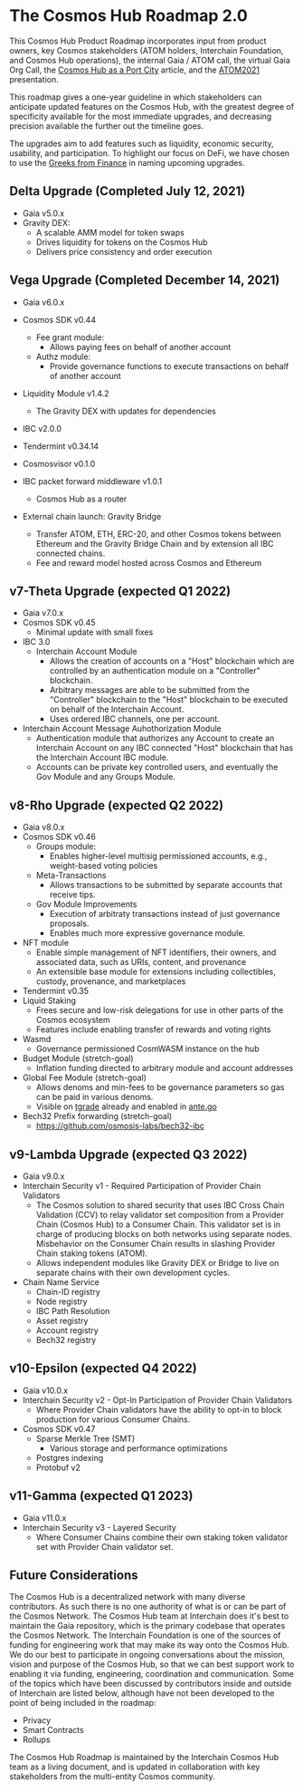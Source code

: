 # The Cosmos Hub Roadmap 2.0

This Cosmos Hub Product Roadmap incorporates input from product owners, key Cosmos stakeholders (ATOM holders, Interchain Foundation, and Cosmos Hub operations), the internal Gaia / ATOM call, the virtual Gaia Org Call, the [Cosmos Hub as a Port City](https://blog.cosmos.network/the-cosmos-hub-is-a-port-city-5b7f2d28debf) article, and the [ATOM2021](https://github.com/cosmosdevs/atom2021) presentation.

This roadmap gives a one-year guideline in which stakeholders can anticipate updated features on the Cosmos Hub, with the greatest degree of specificity available for the most immediate upgrades, and decreasing precision available the further out the timeline goes.

The upgrades aim to add features such as liquidity, economic security, usability, and participation. To highlight our focus on DeFi, we have chosen to use the [Greeks from Finance](https://en.wikipedia.org/wiki/Greeks_(finance)) in naming upcoming upgrades.

## Delta Upgrade (Completed July 12, 2021)
- Gaia v5.0.x
- Gravity DEX:
  - A scalable AMM model for token swaps
  - Drives liquidity for tokens on the Cosmos Hub
  - Delivers price consistency and order execution

## Vega Upgrade (Completed December 14, 2021)
 - Gaia v6.0.x
 - Cosmos SDK v0.44
   - Fee grant module:
      - Allows paying fees on behalf of another account
   - Authz module:
      - Provide governance functions to execute transactions on behalf of another account
- Liquidity Module v1.4.2
  - The Gravity DEX with updates for dependencies
- IBC v2.0.0
- Tendermint v0.34.14
- Cosmosvisor v0.1.0
- IBC packet forward middleware v1.0.1
  - Cosmos Hub as a router

- External chain launch: Gravity Bridge
  - Transfer ATOM, ETH, ERC-20, and other Cosmos tokens between Ethereum and the Gravity Bridge Chain and by extension all IBC connected chains.
  - Fee and reward model hosted across Cosmos and Ethereum

## v7-Theta Upgrade (expected Q1 2022)
- Gaia v7.0.x
- Cosmos SDK v0.45
  - Minimal update with small fixes
- IBC 3.0
  - Interchain Account Module
    - Allows the creation of accounts on a "Host" blockchain which are controlled by an authentication module on a "Controller" blockchain.
    - Arbitrary messages are able to be submitted from the "Controller" blockchain to the "Host" blockchain to be executed on behalf of the Interchain Account.
    - Uses ordered IBC channels, one per account.
- Interchain Account Message Auhothorization Module
    - Authentication module that authorizes any Account to create an Interchain Account on any IBC connected "Host" blockchain that has the Interchain Account IBC module.
    - Accounts can be private key controlled users, and eventually the Gov Module and any Groups Module.

## v8-Rho Upgrade (expected Q2 2022)
- Gaia v8.0.x
- Cosmos SDK v0.46
  - Groups module:
    - Enables higher-level multisig permissioned accounts, e.g., weight-based voting policies
  - Meta-Transactions
    - Allows transactions to be submitted by separate accounts that receive tips.
  - Gov Module Improvements
    - Execution of arbitraty transactions instead of just governance proposals.
    - Enables much more expressive governance module.
- NFT module
  - Enable simple management of NFT identifiers, their owners, and associated data, such as URIs, content, and provenance
  - An extensible base module for extensions including collectibles, custody, provenance, and marketplaces
- Tendermint v0.35
- Liquid Staking
  - Frees secure and low-risk delegations for use in other parts of the Cosmos ecosystem
  - Features include enabling transfer of rewards and voting rights
- Wasmd
  - Governance permissioned CosmWASM instance on the hub
- Budget Module (stretch-goal)
  - Inflation funding directed to arbitrary module and account addresses
- Global Fee Module (stretch-goal)
  - Allows denoms and min-fees to be governance parameters so gas can be paid in various denoms.
  - Visible on [tgrade](https://github.com/confio/tgrade/tree/main/x/globalfee) already and enabled in [ante.go](https://github.com/confio/tgrade/blob/main/app/ante.go#L72-L92)
- Bech32 Prefix forwarding (stretch-goal)
  - https://github.com/osmosis-labs/bech32-ibc

## v9-Lambda Upgrade (expected Q3 2022)
- Gaia v9.0.x
- Interchain Security v1 - Required Participation of Provider Chain Validators
  - The Cosmos solution to shared security that uses IBC Cross Chain Validation (CCV) to relay validator set composition from a Provider Chain (Cosmos Hub) to a Consumer Chain. This validator set is in charge of producing blocks on both networks using separate nodes. Misbehavior on the Consumer Chain results in slashing Provider Chain staking tokens (ATOM).
  - Allows independent modules like Gravity DEX or Bridge to live on separate chains with their own development cycles.
- Chain Name Service
  - Chain-ID registry
  - Node registry
  - IBC Path Resolution
  - Asset registry
  - Account registry
  - Bech32 registry

## v10-Epsilon (expected Q4 2022)
- Gaia v10.0.x
- Interchain Security v2 - Opt-In Participation of Provider Chain Validators
  - Where Provider Chain validators have the ability to opt-in to block production for various Consumer Chains.
- Cosmos SDK v0.47
  - Sparse Merkle Tree (SMT)
    - Various storage and performance optimizations 
  - Postgres indexing
  - Protobuf v2

## v11-Gamma (expected Q1 2023)
- Gaia v11.0.x
- Interchain Security v3 - Layered Security
  - Where Consumer Chains combine their own staking token validator set with Provider Chain validator set.

## Future Considerations
The Cosmos Hub is a decentralized network with many diverse contributors. As such there is no one authority of what is or can be part of the Cosmos Network. The Cosmos Hub team at Interchain does it's best to maintain the Gaia repository, which is the primary codebase that operates the Cosmos Network. The Interchain Foundation is one of the sources of funding for engineering work that may make its way onto the Cosmos Hub. We do our best to participate in ongoing conversations about the mission, vision and purpose of the Cosmos Hub, so that we can best support work to enabling it via funding, engineering, coordination and communication. Some of the topics which have been discussed by contributors inside and outside of Interchain are listed below, although have not been developed to the point of being included in the roadmap:
* Privacy
* Smart Contracts
* Rollups

The Cosmos Hub Roadmap is maintained by the Interchain Cosmos Hub team as a living document, and is updated in collaboration with key stakeholders from the multi-entity Cosmos community. 
